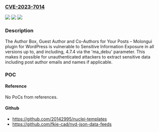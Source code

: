 ### [CVE-2023-7014](https://cve.mitre.org/cgi-bin/cvename.cgi?name=CVE-2023-7014)
![](https://img.shields.io/static/v1?label=Product&message=Author%20Box%2C%20Guest%20Author%20and%20Co-Authors%20for%20Your%20Posts%20%E2%80%93%20Molongui&color=blue)
![](https://img.shields.io/static/v1?label=Version&message=*%3C%3D%204.7.4%20&color=brighgreen)
![](https://img.shields.io/static/v1?label=Vulnerability&message=CWE-359%20Exposure%20of%20Private%20Information%20('Privacy%20Violation')&color=brighgreen)

### Description

The Author Box, Guest Author and Co-Authors for Your Posts – Molongui plugin for WordPress is vulnerable to Sensitive Information Exposure in all versions up to, and including, 4.7.4 via the 'ma_debu' parameter. This makes it possible for unauthenticated attackers to extract sensitive data including post author emails and names if applicable.

### POC

#### Reference
No PoCs from references.

#### Github
- https://github.com/20142995/nuclei-templates
- https://github.com/fkie-cad/nvd-json-data-feeds

